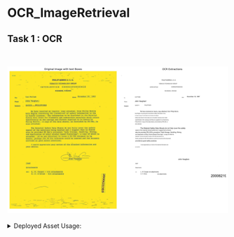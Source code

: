 # OCR_ImageRetrieval


<h2>Task 1 : OCR</h2>
<br><br>
     <img src = "results/Task1/Memo/google/2000621910.jpg" alt="3d2">
     <br><br>
<details>
<summary>Deployed Asset Usage: </summary> 
    
   <p>
     <br><br>
     1. To perform OCR and get the response image: 
     ```bash
      curl --location 'http://43.205.49.236:6000/predict/readDocument' \
      --form 'image=@"/Users/karthik/Downloads/506888300_506888301.jpg"' \
      --form 'ocr_engine="azure"'
      ```
     <br><br>
     2. To download a JSON with the extractions and NER/POS tags: (change the ocr_engine: 'google', 'azure')
     ```bash
      curl --location 'http://43.205.49.236:6000/predict/getJSON' \
      --form 'image=@"/Users/karthik/Downloads/506888300_506888301.jpg"' \
      --form 'ocr_engine="azure"'
      ```
     <br><br>
   </p>
      
</details>
